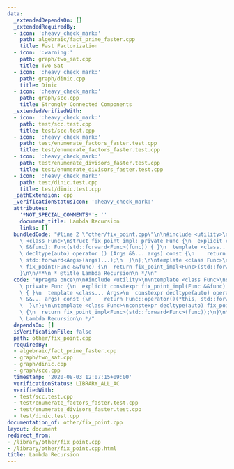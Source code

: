 ```yaml
---
data:
  _extendedDependsOn: []
  _extendedRequiredBy:
  - icon: ':heavy_check_mark:'
    path: algebraic/fact_prime_faster.cpp
    title: Fast Factorization
  - icon: ':warning:'
    path: graph/two_sat.cpp
    title: Two Sat
  - icon: ':heavy_check_mark:'
    path: graph/dinic.cpp
    title: Dinic
  - icon: ':heavy_check_mark:'
    path: graph/scc.cpp
    title: Strongly Connected Components
  _extendedVerifiedWith:
  - icon: ':heavy_check_mark:'
    path: test/scc.test.cpp
    title: test/scc.test.cpp
  - icon: ':heavy_check_mark:'
    path: test/enumerate_factors_faster.test.cpp
    title: test/enumerate_factors_faster.test.cpp
  - icon: ':heavy_check_mark:'
    path: test/enumerate_divisors_faster.test.cpp
    title: test/enumerate_divisors_faster.test.cpp
  - icon: ':heavy_check_mark:'
    path: test/dinic.test.cpp
    title: test/dinic.test.cpp
  _pathExtension: cpp
  _verificationStatusIcon: ':heavy_check_mark:'
  attributes:
    '*NOT_SPECIAL_COMMENTS*': ''
    document_title: Lambda Recursion
    links: []
  bundledCode: "#line 2 \"other/fix_point.cpp\"\n\n#include <utility>\n\ntemplate\
    \ <class Func>\nstruct fix_point_impl: private Func {\n  explicit constexpr fix_point_impl(Func\
    \ &&func): Func(std::forward<Func>(func)) { }\n  template <class... Args>\n  constexpr\
    \ decltype(auto) operator () (Args &&... args) const {\n    return Func::operator()(*this,\
    \ std::forward<Args>(args)...);\n  }\n};\n\ntemplate <class Func>\nconstexpr decltype(auto)\
    \ fix_point(Func &&func) {\n  return fix_point_impl<Func>(std::forward<Func>(func));\n\
    }\n\n/**\n * @title Lambda Recursion\n */\n"
  code: "#pragma once\n\n#include <utility>\n\ntemplate <class Func>\nstruct fix_point_impl:\
    \ private Func {\n  explicit constexpr fix_point_impl(Func &&func): Func(std::forward<Func>(func))\
    \ { }\n  template <class... Args>\n  constexpr decltype(auto) operator () (Args\
    \ &&... args) const {\n    return Func::operator()(*this, std::forward<Args>(args)...);\n\
    \  }\n};\n\ntemplate <class Func>\nconstexpr decltype(auto) fix_point(Func &&func)\
    \ {\n  return fix_point_impl<Func>(std::forward<Func>(func));\n}\n\n/**\n * @title\
    \ Lambda Recursion\n */"
  dependsOn: []
  isVerificationFile: false
  path: other/fix_point.cpp
  requiredBy:
  - algebraic/fact_prime_faster.cpp
  - graph/two_sat.cpp
  - graph/dinic.cpp
  - graph/scc.cpp
  timestamp: '2020-08-03 12:07:15+09:00'
  verificationStatus: LIBRARY_ALL_AC
  verifiedWith:
  - test/scc.test.cpp
  - test/enumerate_factors_faster.test.cpp
  - test/enumerate_divisors_faster.test.cpp
  - test/dinic.test.cpp
documentation_of: other/fix_point.cpp
layout: document
redirect_from:
- /library/other/fix_point.cpp
- /library/other/fix_point.cpp.html
title: Lambda Recursion
---
```


